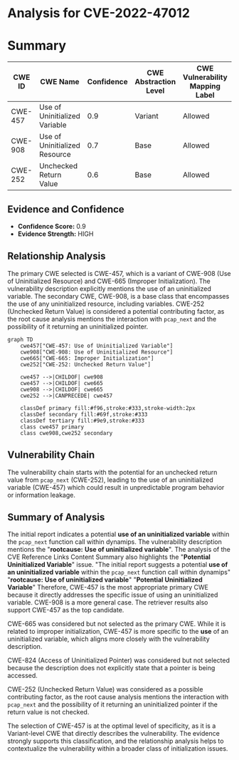 # Analysis for CVE-2022-47012

# Summary
| CWE ID | CWE Name | Confidence | CWE Abstraction Level | CWE Vulnerability Mapping Label | CWE-Vulnerability Mapping Notes |
|---|---|---|---|---|---|
| CWE-457 | Use of Uninitialized Variable | 0.9 | Variant | Allowed | Primary CWE |
| CWE-908 | Use of Uninitialized Resource | 0.7 | Base | Allowed | Secondary Candidate |
| CWE-252 | Unchecked Return Value | 0.6 | Base | Allowed | Secondary Candidate |

## Evidence and Confidence

*   **Confidence Score:** 0.9
*   **Evidence Strength:** HIGH

## Relationship Analysis
The primary CWE selected is CWE-457, which is a variant of CWE-908 (Use of Uninitialized Resource) and CWE-665 (Improper Initialization). The vulnerability description explicitly mentions the use of an uninitialized variable. The secondary CWE, CWE-908, is a base class that encompasses the use of any uninitialized resource, including variables. CWE-252 (Unchecked Return Value) is considered a potential contributing factor, as the root cause analysis mentions the interaction with `pcap_next` and the possibility of it returning an uninitialized pointer.

```mermaid
graph TD
    cwe457["CWE-457: Use of Uninitialized Variable"]
    cwe908["CWE-908: Use of Uninitialized Resource"]
    cwe665["CWE-665: Improper Initialization"]
    cwe252["CWE-252: Unchecked Return Value"]
    
    cwe457 -->|CHILDOF| cwe908
    cwe457 -->|CHILDOF| cwe665
    cwe908 -->|CHILDOF| cwe665
    cwe252 -->|CANPRECEDE| cwe457

    classDef primary fill:#f96,stroke:#333,stroke-width:2px
    classDef secondary fill:#69f,stroke:#333
    classDef tertiary fill:#9e9,stroke:#333
    class cwe457 primary
    class cwe908,cwe252 secondary
```

## Vulnerability Chain
The vulnerability chain starts with the potential for an unchecked return value from `pcap_next` (CWE-252), leading to the use of an uninitialized variable (CWE-457) which could result in unpredictable program behavior or information leakage.

## Summary of Analysis
The initial report indicates a potential **use of an uninitialized variable** within the `pcap_next` function call within dynamips. The vulnerability description mentions the "**rootcause:** **Use of uninitialized variable**". The analysis of the CVE Reference Links Content Summary also highlights the "**Potential Uninitialized Variable**" issue.
"The initial report suggests a potential **use of an uninitialized variable** within the `pcap_next` function call within dynamips"
"**rootcause:** **Use of uninitialized variable**"
"**Potential Uninitialized Variable**"
Therefore, CWE-457 is the most appropriate primary CWE because it directly addresses the specific issue of using an uninitialized variable. CWE-908 is a more general case. The retriever results also support CWE-457 as the top candidate.

CWE-665 was considered but not selected as the primary CWE. While it is related to improper initialization, CWE-457 is more specific to the **use** of an uninitialized variable, which aligns more closely with the vulnerability description.

CWE-824 (Access of Uninitialized Pointer) was considered but not selected because the description does not explicitly state that a pointer is being accessed.

CWE-252 (Unchecked Return Value) was considered as a possible contributing factor, as the root cause analysis mentions the interaction with `pcap_next` and the possibility of it returning an uninitialized pointer if the return value is not checked.

The selection of CWE-457 is at the optimal level of specificity, as it is a Variant-level CWE that directly describes the vulnerability. The evidence strongly supports this classification, and the relationship analysis helps to contextualize the vulnerability within a broader class of initialization issues.
